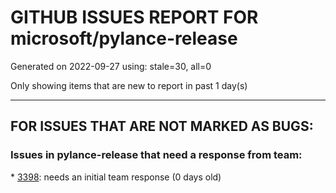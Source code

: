 
# GITHUB ISSUES REPORT FOR microsoft/pylance-release


Generated on 2022-09-27 using: stale=30, all=0


Only showing items that are new to report in past 1 day(s)


---

## FOR ISSUES THAT ARE NOT MARKED AS BUGS:


### Issues in pylance-release that need a response from team:


\* [3398](https://github.com/microsoft/pylance-release/issues/3398 "auto import works well with &quot;pandas&quot; but not work with &quot;ipynbname&quot;"): needs an initial team response (0 days old)
